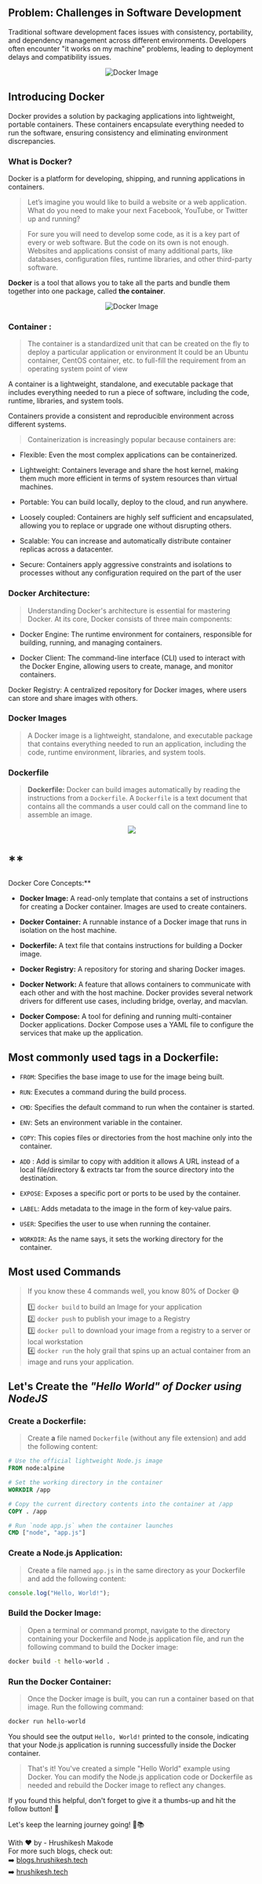 ## **Problem: Challenges in Software Development**

Traditional software development faces issues with consistency, portability, and dependency management across different environments. Developers often encounter "it works on my machine" problems, leading to deployment delays and compatibility issues.

<div style="text-align:center">
    <img src="https://cdn.hashnode.com/res/hashnode/image/upload/v1709829824587/bf7b5c6a-a654-4250-948c-ac1e810eb4b7.webp" alt="Docker Image">
</div>

## **Introducing Docker**

Docker provides a solution by packaging applications into lightweight, portable containers. These containers encapsulate everything needed to run the software, ensuring consistency and eliminating environment discrepancies.

### **What is Docker?**

Docker is a platform for developing, shipping, and running applications in containers.

> Let’s imagine you would like to build a website or a web application. What do you need to make your next Facebook, YouTube, or Twitter up and running?

> For sure you will need to develop some code, as it is a key part of every or web software. But the code on its own is not enough. Websites and applications consist of many additional parts, like databases, configuration files, runtime libraries, and other third-party software.

**Docker** is a tool that allows you to take all the parts and bundle them together into one package, called **the container**.

<div style="text-align:center">
    <img src="https://cdn.hashnode.com/res/hashnode/image/upload/v1708623272129/423b386c-efe8-458b-992a-8d3b20a92c9e.png" alt="Docker Image">
</div>


### **Container :**

> The container is a standardized unit that can be created on the fly to deploy a particular application or environment It could be an Ubuntu container, CentOS container, etc. to full-fill the requirement from an operating system point of view

A container is a lightweight, standalone, and executable package that includes everything needed to run a piece of software, including the code, runtime, libraries, and system tools.

Containers provide a consistent and reproducible environment across different systems.

> Containerization is increasingly popular because containers are:

* Flexible: Even the most complex applications can be containerized.
    
* Lightweight: Containers leverage and share the host kernel, making them much more efficient in terms of system resources than virtual machines.
    
* Portable: You can build locally, deploy to the cloud, and run anywhere.
    
* Loosely coupled: Containers are highly self sufficient and encapsulated, allowing you to replace or upgrade one without disrupting others.
    
* Scalable: You can increase and automatically distribute container replicas across a datacenter.
    
* Secure: Containers apply aggressive constraints and isolations to processes without any configuration required on the part of the user
    

### **Docker Architecture:**

> Understanding Docker's architecture is essential for mastering Docker. At its core, Docker consists of three main components:

* Docker Engine: The runtime environment for containers, responsible for building, running, and managing containers.
    
* Docker Client: The command-line interface (CLI) used to interact with the Docker Engine, allowing users to create, manage, and monitor containers.
    

Docker Registry: A centralized repository for Docker images, where users can store and share images with others.

### Docker Images

> A Docker image is a lightweight, standalone, and executable package that contains everything needed to run an application, including the code, runtime environment, libraries, and system tools.

### Dockerfile

> **Dockerfile:** Docker can build images automatically by reading the instructions from a `Dockerfile`. A `Dockerfile` is a text document that contains all the commands a user could call on the command line to assemble an image.


<div style="text-align:center">
    <img src="https://media.licdn.com/dms/image/D4E22AQFTuPoNomSg0Q/feedshare-shrink_1280/0/1697956207832?e=1712793600&v=beta&t=bx0liV2x--56BXNJB2k_vTlBepYggY3V_zgwwW10UBQ">
</div>


# **  
Docker Core Concepts:**

* **Docker Image:** A read-only template that contains a set of instructions for creating a Docker container. Images are used to create containers.
    
* **Docker Container:** A runnable instance of a Docker image that runs in isolation on the host machine.
    
* **Dockerfile:** A text file that contains instructions for building a Docker image.
    
* **Docker Registry:** A repository for storing and sharing Docker images.
    
* **Docker Network:** A feature that allows containers to communicate with each other and with the host machine. Docker provides several network drivers for different use cases, including bridge, overlay, and macvlan.
    
* **Docker Compose:** A tool for defining and running multi-container Docker applications. Docker Compose uses a YAML file to configure the services that make up the application.
    

## **Most commonly used tags in a Dockerfile:**

* `FROM`: Specifies the base image to use for the image being built.
    
* `RUN`: Executes a command during the build process.
    
* `CMD`: Specifies the default command to run when the container is started.
    
* `ENV`: Sets an environment variable in the container.
    
* `COPY`: This copies files or directories from the host machine only into the container.
    
* `ADD` : Add is similar to copy with addition it allows A URL instead of a local file/directory & extracts tar from the source directory into the destination.
    
* `EXPOSE`: Exposes a specific port or ports to be used by the container.
    
* `LABEL`: Adds metadata to the image in the form of key-value pairs.
    
* `USER`: Specifies the user to use when running the container.
    
* `WORKDIR`: As the name says, it sets the working directory for the container.
    

## **Most used Commands**

> If you know these 4 commands well, you know 80% of Docker 😅
> 
> 1️⃣ `docker build` to build an Image for your application  
> 2️⃣ `docker push` to publish your image to a Registry  
> 3️⃣ `docker pull` to download your image from a registry to a server or local workstation  
> 4️⃣ `docker run` the holy grail that spins up an actual container from an image and runs your application.

## Let's Create the *"Hello World" of Docker using NodeJS*

### Create a Dockerfile:

> Create **a** file named `Dockerfile` (without any file extension) and add the following content:

```dockerfile
# Use the official lightweight Node.js image
FROM node:alpine

# Set the working directory in the container
WORKDIR /app

# Copy the current directory contents into the container at /app
COPY . /app

# Run `node app.js` when the container launches
CMD ["node", "app.js"]
```

### Create a Node.js Application:

> Create a file named `app.js` in the same directory as your Dockerfile and add the following content:

```javascript
console.log("Hello, World!");
```

### Build the Docker Image:

> Open a terminal or command prompt, navigate to the directory containing your Dockerfile and Node.js application file, and run the following command to build the Docker image:

```bash
docker build -t hello-world .
```

### Run the Docker Container:

> Once the Docker image is built, you can run a container based on that image. Run the following command:

```bash
docker run hello-world
```

You should see the output `Hello, World!` printed to the console, indicating that your Node.js application is running successfully inside the Docker container.

> That's it! You've created a simple "Hello World" example using Docker. You can modify the Node.js application code or Dockerfile as needed and rebuild the Docker image to reflect any changes.

If you found this helpful, don't forget to give it a thumbs-up and hit the follow button! 🌟

Let's keep the learning journey going! 🚀📚

With ❤️ by - Hrushikesh Makode  
For more such blogs, check out:  
➡️ [blogs.hrushikesh.tech](https://blogs.hrushikesh.tech)  
➡️ [hrushikesh.tech](https://hrushikesh.tech)